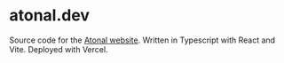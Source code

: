 # atonal.dev

Source code for the [Atonal website]("https://atonal.dev"). Written in Typescript with React and Vite. Deployed with Vercel.
